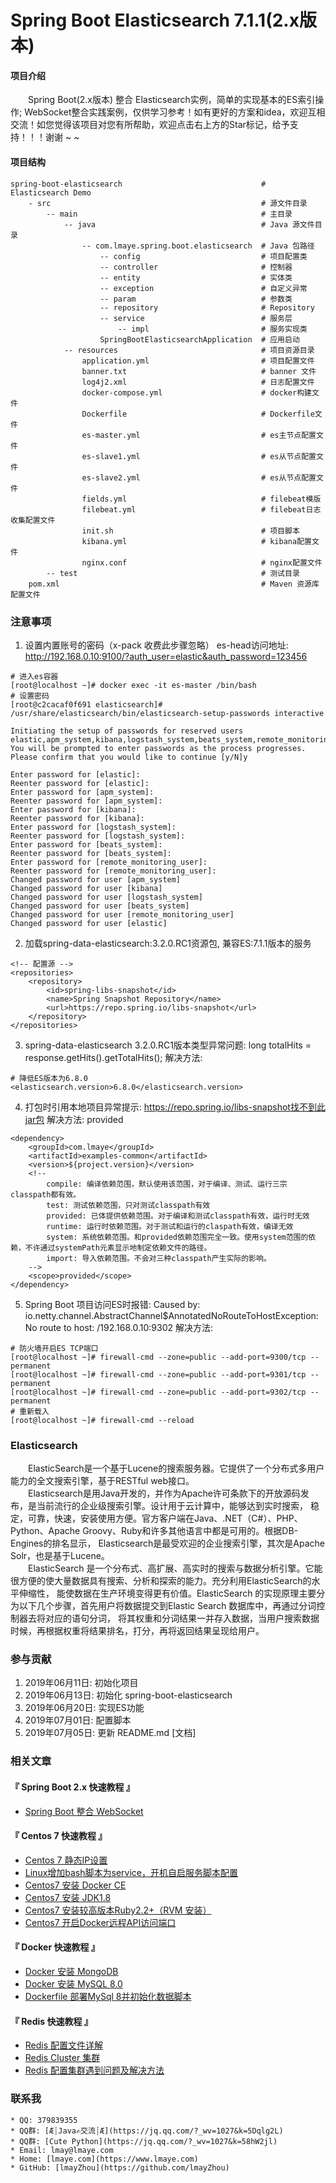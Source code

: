 # Spring Boot Elasticsearch 7.1.1(2.x版本)

#### 项目介绍
&emsp;&emsp;Spring Boot(2.x版本) 整合 Elasticsearch实例，简单的实现基本的ES索引操作;
WebSocket整合实践案例，仅供学习参考！如有更好的方案和idea，欢迎互相交流！如您觉得该项目对您有所帮助，欢迎点击右上方的Star标记，给予支持！！！谢谢 ~ ~

#### 项目结构
    spring-boot-elasticsearch                               # Elasticsearch Demo
        - src                                               # 源文件目录
            -- main                                         # 主目录
                -- java                                     # Java 源文件目录
                    -- com.lmaye.spring.boot.elasticsearch  # Java 包路径
                        -- config                           # 项目配置类
                        -- controller                       # 控制器
                        -- entity                           # 实体类
                        -- exception                        # 自定义异常
                        -- param                            # 参数类
                        -- repository                       # Repository
                        -- service                          # 服务层
                            -- impl                         # 服务实现类
                        SpringBootElasticsearchApplication  # 应用启动
                -- resources                                # 项目资源目录
                    application.yml                         # 项目配置文件
                    banner.txt                              # banner 文件
                    log4j2.xml                              # 日志配置文件
                    docker-compose.yml                      # docker构建文件
                    Dockerfile                              # Dockerfile文件
                    es-master.yml                           # es主节点配置文件
                    es-slave1.yml                           # es从节点配置文件
                    es-slave2.yml                           # es从节点配置文件
                    fields.yml                              # filebeat模版
                    filebeat.yml                            # filebeat日志收集配置文件
                    init.sh                                 # 项目脚本
                    kibana.yml                              # kibana配置文件
                    nginx.conf                              # nginx配置文件
            -- test                                         # 测试目录
        pom.xml                                             # Maven 资源库配置文件

### 注意事项
1. 设置内置账号的密码（x-pack 收费此步骤忽略）
   es-head访问地址: http://192.168.0.10:9100/?auth_user=elastic&auth_password=123456
```$bash
# 进入es容器
[root@localhost ~]# docker exec -it es-master /bin/bash
# 设置密码
[root@c2cacaf0f691 elasticsearch]# /usr/share/elasticsearch/bin/elasticsearch-setup-passwords interactive

Initiating the setup of passwords for reserved users elastic,apm_system,kibana,logstash_system,beats_system,remote_monitoring_user.
You will be prompted to enter passwords as the process progresses.
Please confirm that you would like to continue [y/N]y

Enter password for [elastic]: 
Reenter password for [elastic]: 
Enter password for [apm_system]: 
Reenter password for [apm_system]: 
Enter password for [kibana]: 
Reenter password for [kibana]: 
Enter password for [logstash_system]: 
Reenter password for [logstash_system]: 
Enter password for [beats_system]: 
Reenter password for [beats_system]: 
Enter password for [remote_monitoring_user]: 
Reenter password for [remote_monitoring_user]: 
Changed password for user [apm_system]
Changed password for user [kibana]
Changed password for user [logstash_system]
Changed password for user [beats_system]
Changed password for user [remote_monitoring_user]
Changed password for user [elastic]
```

2. 加载spring-data-elasticsearch:3.2.0.RC1资源包, 兼容ES:7.1.1版本的服务
```$xslt
<!-- 配置源 -->
<repositories>
    <repository>
        <id>spring-libs-snapshot</id>
        <name>Spring Snapshot Repository</name>
        <url>https://repo.spring.io/libs-snapshot</url>
    </repository>
</repositories>
```

3. spring-data-elasticsearch 3.2.0.RC1版本类型异常问题: long totalHits = response.getHits().getTotalHits();
   解决方法:
```$xslt
# 降低ES版本为6.8.0
<elasticsearch.version>6.8.0</elasticsearch.version>
```

4. 打包时引用本地项目异常提示: https://repo.spring.io/libs-snapshot找不到此jar包
   解决方法: <scope>provided</scope>
```$xslt
<dependency>
    <groupId>com.lmaye</groupId>
    <artifactId>examples-common</artifactId>
    <version>${project.version}</version>
    <!--
        compile: 编译依赖范围，默认使用该范围，对于编译、测试、运行三宗classpath都有效。
        test: 测试依赖范围，只对测试classpath有效
        provided: 已体提供依赖范围。对于编译和测试classpath有效，运行时无效
        runtime: 运行时依赖范围。对于测试和运行的claspath有效，编译无效
        system: 系统依赖范围。和provided依赖范围完全一致。使用system范围的依赖，不许通过systemPath元素显示地制定依赖文件的路径。
        import: 导入依赖范围。不会对三种classpath产生实际的影响。
    -->
    <scope>provided</scope>
</dependency>
```

5. Spring Boot 项目访问ES时报错: Caused by: io.netty.channel.AbstractChannel$AnnotatedNoRouteToHostException: No route to host: /192.168.0.10:9302
   解决方法: 
```$bash
# 防火墙开启ES TCP端口
[root@localhost ~]# firewall-cmd --zone=public --add-port=9300/tcp --permanent
[root@localhost ~]# firewall-cmd --zone=public --add-port=9301/tcp --permanent
[root@localhost ~]# firewall-cmd --zone=public --add-port=9302/tcp --permanent
# 重新载入
[root@localhost ~]# firewall-cmd --reload
```

### Elasticsearch
&emsp;&emsp;ElasticSearch是一个基于Lucene的搜索服务器。它提供了一个分布式多用户能力的全文搜索引擎，基于RESTful web接口。<br/>
&emsp;&emsp;Elasticsearch是用Java开发的，并作为Apache许可条款下的开放源码发布，是当前流行的企业级搜索引擎。设计用于云计算中，能够达到实时搜索，
稳定，可靠，快速，安装使用方便。官方客户端在Java、.NET（C#）、PHP、Python、Apache Groovy、Ruby和许多其他语言中都是可用的。根据DB-Engines的排名显示，
Elasticsearch是最受欢迎的企业搜索引擎，其次是Apache Solr，也是基于Lucene。<br/>
&emsp;&emsp;ElasticSearch 是一个分布式、高扩展、高实时的搜索与数据分析引擎。它能很方便的使大量数据具有搜索、分析和探索的能力。充分利用ElasticSearch的水平伸缩性，
能使数据在生产环境变得更有价值。ElasticSearch 的实现原理主要分为以下几个步骤，首先用户将数据提交到Elastic Search 数据库中，再通过分词控制器去将对应的语句分词，
将其权重和分词结果一并存入数据，当用户搜索数据时候，再根据权重将结果排名，打分，再将返回结果呈现给用户。

### 参与贡献
1. 2019年06月11日: 初始化项目
2. 2019年06月13日: 初始化 spring-boot-elasticsearch
3. 2019年06月20日: 实现ES功能
4. 2019年07月01日: 配置脚本
5. 2019年07月05日: 更新 README.md [文档]

### 相关文章
#### 『 Spring Boot 2.x 快速教程 』
- [Spring Boot 整合 WebSocket](https://www.lmaye.com/2018/12/06/20181206163745/)

#### 『 Centos 7 快速教程 』
- [Centos 7 静态IP设置](https://www.lmaye.com/2017/12/22/20180809103359/)
- [Linux增加bash脚本为service，开机自启服务脚本配置](https://www.lmaye.com/2017/12/23/20180809103413/)
- [Centos7 安装 Docker CE](hhttps://www.lmaye.com/2019/04/28/20190428183357/)
- [Centos7 安装 JDK1.8](https://www.lmaye.com/2019/04/29/20190429005630/)
- [Centos7 安装较高版本Ruby2.2+（RVM 安装）](https://www.lmaye.com/2019/01/24/20190124223042/)
- [Centos7 开启Docker远程API访问端口](https://www.lmaye.com/2019/06/04/20190604230713/)

#### 『 Docker 快速教程 』
- [Docker 安装 MongoDB](https://www.lmaye.com/2019/05/06/20190506232452/)
- [Docker 安装 MySQL 8.0](https://www.lmaye.com/2019/05/22/20190522162930/)
- [Dockerfile 部署MySql 8并初始化数据脚本](https://www.lmaye.com/2019/06/02/20190602133656/)

#### 『 Redis 快速教程 』
- [Redis 配置文件详解](https://www.lmaye.com/2018/09/06/20180906002632/)
- [Redis Cluster 集群](https://www.lmaye.com/2019/01/24/20190124212849/)
- [Redis 配置集群遇到问题及解决方法](https://www.lmaye.com/2019/01/24/20190124223656/)

### 联系我
    * QQ: 379839355
    * QQ群: [Æ┊Java✍交流┊Æ](https://jq.qq.com/?_wv=1027&k=5Dqlg2L)
    * QQ群: [Cute Python](https://jq.qq.com/?_wv=1027&k=58hW2jl)
    * Email: lmay@lmaye.com
    * Home: [lmaye.com](https://www.lmaye.com)
    * GitHub: [lmayZhou](https://github.com/lmayZhou)
